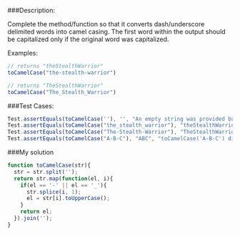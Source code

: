 ###Description:

Complete the method/function so that it converts dash/underscore delimited words into camel casing. The first word within the output should be capitalized only if the original word was capitalized.

Examples:

```javascript
// returns "theStealthWarrior"
toCamelCase("the-stealth-warrior") 

// returns "TheStealthWarrior"
toCamelCase("The_Stealth_Warrior")
```

###Test Cases:

```javascript
Test.assertEquals(toCamelCase(''), '', "An empty string was provided but not returned")
Test.assertEquals(toCamelCase("the_stealth_warrior"), "theStealthWarrior", "toCamelCase('the_stealth_warrior') did not return correct value")
Test.assertEquals(toCamelCase("The-Stealth-Warrior"), "TheStealthWarrior", "toCamelCase('The-Stealth-Warrior') did not return correct value")
Test.assertEquals(toCamelCase("A-B-C"), "ABC", "toCamelCase('A-B-C') did not return correct value")
```

###My solution

```javascript
function toCamelCase(str){
  str = str.split('');
  return str.map(function(el, i){
    if(el == '-' || el == '_'){
      str.splice(i, 1);
      el = str[i].toUpperCase();
    }
    return el;
  }).join('');
}
```
